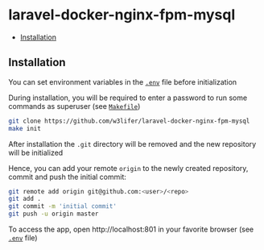 # laravel-docker-nginx-fpm-mysql

- [Installation](#installation)

## Installation

You can set environment variables in the [`.env`](.env) file before initialization

During installation, you will be required to enter a password to run some commands as superuser (see [`Makefile`](Makefile))

``` sh
git clone https://github.com/w3lifer/laravel-docker-nginx-fpm-mysql
make init
```

After installation the `.git` directory will be removed and the new repository will be initialized

Hence, you can add your remote `origin` to the newly created repository, commit and push the initial commit:

``` sh
git remote add origin git@github.com:<user>/<repo>
git add .
git commit -m 'initial commit'
git push -u origin master
```

To access the app, open http://localhost:801 in your favorite browser (see [`.env`](.env) file)
